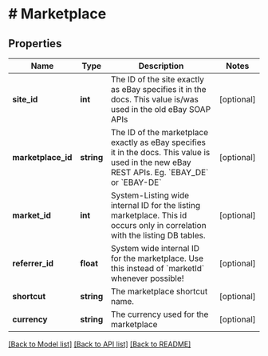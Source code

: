 # # Marketplace

## Properties

Name | Type | Description | Notes
------------ | ------------- | ------------- | -------------
**site_id** | **int** | The ID of the site exactly as eBay specifies it in the docs. This value is/was used in the old eBay SOAP APIs | [optional] 
**marketplace_id** | **string** | The ID of the marketplace exactly as eBay specifies it in the docs. This value is used in the new eBay REST APIs. Eg. &#x60;EBAY_DE&#x60; or &#x60;EBAY-DE&#x60; | [optional] 
**market_id** | **int** | System-Listing wide internal ID for the listing marketplace. This id occurs only in correlation with the listing DB tables. | [optional] 
**referrer_id** | **float** | System wide internal ID for the marketplace. Use this instead of &#x60;marketId&#x60; whenever possible! | [optional] 
**shortcut** | **string** | The marketplace shortcut name. | [optional] 
**currency** | **string** | The currency used for the marketplace | [optional] 

[[Back to Model list]](../../README.md#documentation-for-models) [[Back to API list]](../../README.md#documentation-for-api-endpoints) [[Back to README]](../../README.md)


